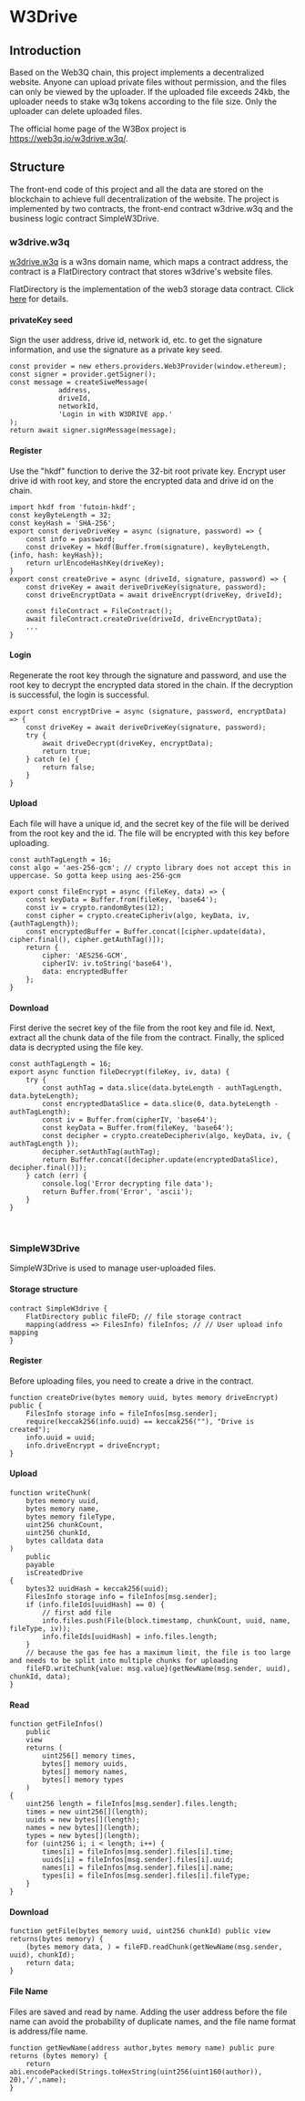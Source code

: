 # W3Drive

## Introduction
Based on the Web3Q chain, this project implements a decentralized website. Anyone can upload private files without permission, and the files can only be viewed by the uploader. If the uploaded file exceeds 24kb, the uploader needs to stake w3q tokens according to the file size. Only the uploader can delete uploaded files.
   
The official home page of the W3Box project is https://web3q.io/w3drive.w3q/.


## Structure
The front-end code of this project and all the data are stored on the blockchain to achieve full decentralization of the website. 
The project is implemented by two contracts, the front-end contract w3drive.w3q and the business logic contract SimpleW3Drive.

### w3drive.w3q
[w3drive.w3q](https://web3q.io/w3ns.w3q/#/domains/w3drive.w3q) is a w3ns domain name, which maps a contract address, 
the contract is a FlatDirectory contract that stores w3drive's website files.

FlatDirectory is the implementation of the web3 storage data contract. Click [here](https://docs.web3q.io/tutorials/migrate-your-website-to-web3q-in-5-mins) for details.

#### privateKey seed
Sign the user address, drive id, network id, etc. to get the signature information, and use the signature as a private key seed.
```
const provider = new ethers.providers.Web3Provider(window.ethereum);
const signer = provider.getSigner();
const message = createSiweMessage(
            address,
            driveId,
            networkId,
            'Login in with W3DRIVE app.'
);
return await signer.signMessage(message);
```

#### Register
Use the "hkdf" function to derive the 32-bit root private key. Encrypt user drive id with root key, 
and store the encrypted data and drive id on the chain.
```
import hkdf from 'futoin-hkdf';
const keyByteLength = 32;
const keyHash = 'SHA-256';
export const deriveDriveKey = async (signature, password) => {
	const info = password;
	const driveKey = hkdf(Buffer.from(signature), keyByteLength, {info, hash: keyHash});
	return urlEncodeHashKey(driveKey);
}
export const createDrive = async (driveId, signature, password) => {
    const driveKey = await deriveDriveKey(signature, password);
    const driveEncryptData = await driveEncrypt(driveKey, driveId);

    const fileContract = FileContract();
    await fileContract.createDrive(driveId, driveEncryptData);
    ...
}
```

#### Login
Regenerate the root key through the signature and password, and use the root key to decrypt the
encrypted data stored in the chain. If the decryption is successful, the login is successful.
```
export const encryptDrive = async (signature, password, encryptData) => {
    const driveKey = await deriveDriveKey(signature, password);
    try {
        await driveDecrypt(driveKey, encryptData);
        return true;
    } catch (e) {
        return false;
    }
}
```

#### Upload
Each file will have a unique id, and the secret key of the file will be derived from the root key and the id.
The file will be encrypted with this key before uploading.
```
const authTagLength = 16;
const algo = 'aes-256-gcm'; // crypto library does not accept this in uppercase. So gotta keep using aes-256-gcm

export const fileEncrypt = async (fileKey, data) => {
	const keyData = Buffer.from(fileKey, 'base64');
	const iv = crypto.randomBytes(12);
	const cipher = crypto.createCipheriv(algo, keyData, iv, {authTagLength});
	const encryptedBuffer = Buffer.concat([cipher.update(data), cipher.final(), cipher.getAuthTag()]);
	return {
		cipher: 'AES256-GCM',
		cipherIV: iv.toString('base64'),
		data: encryptedBuffer
	};
}
```

#### Download
First derive the secret key of the file from the root key and file id. Next, extract all the chunk data of the file from 
the contract. Finally, the spliced data is decrypted using the file key.
```
const authTagLength = 16;
export async function fileDecrypt(fileKey, iv, data) {
	try {
		const authTag = data.slice(data.byteLength - authTagLength, data.byteLength);
		const encryptedDataSlice = data.slice(0, data.byteLength - authTagLength);
		const iv = Buffer.from(cipherIV, 'base64');
		const keyData = Buffer.from(fileKey, 'base64');
		const decipher = crypto.createDecipheriv(algo, keyData, iv, { authTagLength });
		decipher.setAuthTag(authTag);
		return Buffer.concat([decipher.update(encryptedDataSlice), decipher.final()]);
	} catch (err) {
		console.log('Error decrypting file data');
		return Buffer.from('Error', 'ascii');
	}
}
```
<br>

### SimpleW3Drive
SimpleW3Drive is used to manage user-uploaded files.

#### Storage structure
```
contract SimpleW3drive {
    FlatDirectory public fileFD; // file storage contract
    mapping(address => FilesInfo) fileInfos; // // User upload info mapping
}
```

#### Register
Before uploading files, you need to create a drive in the contract.
```
function createDrive(bytes memory uuid, bytes memory driveEncrypt) public {
    FilesInfo storage info = fileInfos[msg.sender];
    require(keccak256(info.uuid) == keccak256(""), "Drive is created");
    info.uuid = uuid;
    info.driveEncrypt = driveEncrypt;
}
```

#### Upload
```
function writeChunk(
    bytes memory uuid, 
    bytes memory name, 
    bytes memory fileType, 
    uint256 chunkCount, 
    uint256 chunkId, 
    bytes calldata data
)
    public
    payable
    isCreatedDrive
{
    bytes32 uuidHash = keccak256(uuid);
    FilesInfo storage info = fileInfos[msg.sender];
    if (info.fileIds[uuidHash] == 0) {
        // first add file
        info.files.push(File(block.timestamp, chunkCount, uuid, name, fileType, iv));
        info.fileIds[uuidHash] = info.files.length;
    }
    // because the gas fee has a maximum limit, the file is too large and needs to be split into multiple chunks for uploading
    fileFD.writeChunk{value: msg.value}(getNewName(msg.sender, uuid), chunkId, data);
}
```

#### Read
```
function getFileInfos()
    public
    view
    returns (
        uint256[] memory times,
        bytes[] memory uuids,
        bytes[] memory names,
        bytes[] memory types
    )
{
    uint256 length = fileInfos[msg.sender].files.length;
    times = new uint256[](length);
    uuids = new bytes[](length);
    names = new bytes[](length);
    types = new bytes[](length);
    for (uint256 i; i < length; i++) {
        times[i] = fileInfos[msg.sender].files[i].time;
        uuids[i] = fileInfos[msg.sender].files[i].uuid;
        names[i] = fileInfos[msg.sender].files[i].name;
        types[i] = fileInfos[msg.sender].files[i].fileType;
    }
}
```

#### Download
```
function getFile(bytes memory uuid, uint256 chunkId) public view returns(bytes memory) {
    (bytes memory data, ) = fileFD.readChunk(getNewName(msg.sender, uuid), chunkId);
    return data;
}
```

#### File Name
Files are saved and read by name. Adding the user address before the file name can avoid 
the probability of duplicate names, and the file name format is address/file name.
```
function getNewName(address author,bytes memory name) public pure returns (bytes memory) {
    return abi.encodePacked(Strings.toHexString(uint256(uint160(author)), 20),'/',name);
}
```
